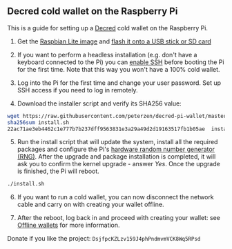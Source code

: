 ## Decred cold wallet on the Raspberry Pi

This is a guide for setting up a [Decred](https://www.decred.org) cold wallet on the Raspberry Pi.


1. Get the [Raspbian Lite image](https://www.raspberrypi.org/downloads/raspbian/) and [flash it onto a USB stick or SD card](https://www.raspberrypi.org/documentation/installation/installing-images/README.md)


2. If you want to perform a headless installation (e.g. don't have a keyboard connected to the Pi) you can [enable SSH](https://www.raspberrypi.org/documentation/remote-access/ssh/) before booting the Pi for the first time.  Note that this way you won't have a 100% cold wallet.

3. Log into the Pi for the first time and change your user password.  Set up SSH access if you need to log in remotely.

4. Download the installer script and verify its SHA256 value:

````bash
wget https://raw.githubusercontent.com/peterzen/decred-pi-wallet/master/install.sh
sha256sum install.sh
22ac71ae3eb4462c1e777b7b237dff9563831e3a29a49d2d19163517fb1b05ae  install.sh

````

5. Run the install script that will update the system, install all the required packages and configure the Pi's [hardware random number generator (RNG)](http://fios.sector16.net/hardware-rng-on-raspberry-pi/).  After the upgrade and package installation is completed, it will ask you to confirm the kernel upgrade - answer *Yes*.  Once the upgrade is finished, the Pi will reboot.

````bash
./install.sh
````

6. If you want to run a cold wallet, you can now disconnect the network cable and carry on with creating your wallet offline.

7. After the reboot, log back in and proceed with creating your wallet: see [Offline wallets](https://github.com/chappjc/dcrwallet/blob/master/docs/offline_wallets.md) for more information.






Donate if you like the project: `DsjfpcKZLzv159J4phPndmvmVCK8Wq5RPsd`